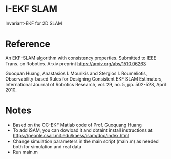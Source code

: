 # I-EKF SLAM
Invariant-EKF for 2D SLAM

# Reference
An EKF-SLAM algorithm with consistency properties. Submitted to IEEE Trans. on Robotics. Arxiv preprint https://arxiv.org/abs/1510.06263

Guoquan Huang, Anastasios I. Mourikis and Stergios I. Roumeliotis, Observability-based Rules for Designing Consistent EKF SLAM Estimators, International Journal of Robotics Research, vol. 29, no. 5, pp. 502-528, April 2010.

# Notes
- Based on the OC-EKF Matlab code of Prof. Guoquang Huang
- To add iSAM, you can dowload it and obtaint install instructions at: https://people.csail.mit.edu/kaess/isam/doc/index.html
- Change simulation parameters in the main script (main.m) as needed both for simulation and real data
- Run main.m
